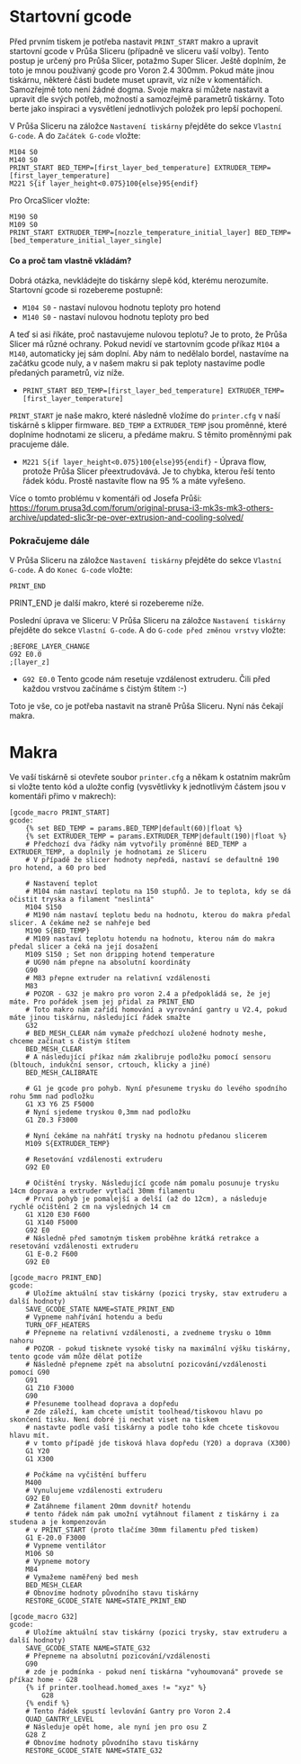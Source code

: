 # Startovní gcode
Před prvním tiskem je potřeba nastavit `PRINT_START` makro a upravit startovní gcode v Průša Sliceru (případně ve sliceru vaší volby). Tento postup je určený pro Průša Slicer, potažmo Super Slicer.
Ještě doplním, že toto je mnou používaný gcode pro Voron 2.4 300mm. Pokud máte jinou tiskárnu, některé části budete muset upravit, viz níže v komentářích. Samozřejmě toto není žádné dogma. Svoje makra si můžete nastavit a upravit dle svých potřeb, možností a samozřejmě parametrů tiskárny. Toto berte jako inspiraci a vysvětlení jednotlivých položek pro lepší pochopení.

V Průša Sliceru na záložce `Nastavení tiskárny` přejděte do sekce `Vlastní G-code`. A do `Začátek G-code` vložte:
```
M104 S0
M140 S0
PRINT_START BED_TEMP=[first_layer_bed_temperature] EXTRUDER_TEMP=[first_layer_temperature]
M221 S{if layer_height<0.075}100{else}95{endif}
```

Pro OrcaSlicer vložte:
```
M190 S0
M109 S0
PRINT_START EXTRUDER_TEMP=[nozzle_temperature_initial_layer] BED_TEMP=[bed_temperature_initial_layer_single]
```

#### Co a proč tam vlastně vkládám?
Dobrá otázka, nevkládejte do tiskárny slepě kód, kterému nerozumíte. Startovní gcode si rozebereme postupně:
- `M104 S0` - nastaví nulovou hodnotu teploty pro hotend
- `M140 S0` - nastaví nulovou hodnotu teploty pro bed

A teď si asi říkáte, proč nastavujeme nulovou teplotu? Je to proto, že Průša Slicer má různé ochrany. Pokud nevidí ve startovním gcode příkaz `M104` a `M140`, automaticky jej sám doplní. Aby nám to nedělalo bordel, nastavíme na začátku gcode nuly, a v našem makru si pak teploty nastavíme podle předaných parametrů, viz níže.

- `PRINT_START BED_TEMP=[first_layer_bed_temperature] EXTRUDER_TEMP=[first_layer_temperature]`

`PRINT_START` je naše makro, které následně vložíme do `printer.cfg` v naší tiskárně s klipper firmware. `BED_TEMP` a `EXTRUDER_TEMP` jsou proměnné, které doplníme hodnotami ze sliceru, a předáme makru. S těmito proměnnými pak pracujeme dále.
- `M221 S{if layer_height<0.075}100{else}95{endif}` - Úprava flow, protože Průša Slicer přeextrudovává. Je to chybka, kterou řeší tento řádek kódu. Prostě nastavíte flow na 95 % a máte vyřešeno. 

Více o tomto problému v komentáři od Josefa Průši: https://forum.prusa3d.com/forum/original-prusa-i3-mk3s-mk3-others-archive/updated-slic3r-pe-over-extrusion-and-cooling-solved/

### Pokračujeme dále

V Průša Sliceru na záložce `Nastavení tiskárny` přejděte do sekce `Vlastní G-code`. A do `Konec G-code` vložte:
```
PRINT_END
```

PRINT_END je další makro, které si rozebereme níže.

Poslední úprava ve Sliceru:
V Průša Sliceru na záložce `Nastavení tiskárny` přejděte do sekce `Vlastní G-code`. A do `G-code před změnou vrstvy` vložte:
```
;BEFORE_LAYER_CHANGE
G92 E0.0
;[layer_z]
```
- `G92 E0.0` Tento gcode nám resetuje vzdálenost extruderu. Čili před každou vrstvou začínáme s čistým štítem :-)

Toto je vše, co je potřeba nastavit na straně Průša Sliceru. Nyní nás čekají makra.

# Makra

Ve vaší tiskárně si otevřete soubor `printer.cfg` a někam k ostatním makrům si vložte tento kód a uložte config (vysvětlivky k jednotlivým částem jsou v komentáři přimo v makrech):
```
[gcode_macro PRINT_START]
gcode:
    {% set BED_TEMP = params.BED_TEMP|default(60)|float %}
    {% set EXTRUDER_TEMP = params.EXTRUDER_TEMP|default(190)|float %}
    # Předchozí dva řádky nám vytvořily proměnné BED_TEMP a EXTRUDER_TEMP, a doplnily je hodnotami ze Sliceru
    # V případě že slicer hodnoty nepředá, nastaví se defaultně 190 pro hotend, a 60 pro bed

    # Nastavení teplot
    # M104 nám nastaví teplotu na 150 stupňů. Je to teplota, kdy se dá očistit tryska a filament "neslintá"
    M104 S150
    # M190 nám nastaví teplotu bedu na hodnotu, kterou do makra předal slicer. A čekáme než se nahřeje bed
    M190 S{BED_TEMP}
    # M109 nastaví teplotu hotendu na hodnotu, kterou nám do makra předal slicer a čeká na její dosažení
    M109 S150 ; Set non dripping hotend temperature
    # UG90 nám přepne na absolutní koordináty
    G90
    # M83 přepne extruder na relativní vzdálenosti
    M83
    # POZOR - G32 je makro pro voron 2.4 a předpokládá se, že jej máte. Pro pořádek jsem jej přidal za PRINT_END
    # Toto makro nám zařídí homování a vyrovnání gantry u V2.4, pokud máte jinou tiskárnu, následující řádek smažte
    G32
    # BED_MESH_CLEAR nám vymaže předchozí uložené hodnoty meshe, chceme začínat s čistým štítem
    BED_MESH_CLEAR
    # A následující příkaz nám zkalibruje podložku pomocí sensoru (bltouch, indukční sensor, crtouch, klicky a jiné)
    BED_MESH_CALIBRATE

    # G1 je gcode pro pohyb. Nyní přesuneme trysku do levého spodního rohu 5mm nad podložku
    G1 X3 Y6 Z5 F5000
    # Nyní sjedeme tryskou 0,3mm nad podložku
    G1 Z0.3 F3000
    
    # Nyní čekáme na nahřátí trysky na hodnotu předanou slicerem
    M109 S{EXTRUDER_TEMP}
    
    # Resetování vzdálenosti extruderu
    G92 E0
    
    # Očištění trysky. Následující gcode nám pomalu posunuje trysku 14cm doprava a extruder vytlačí 30mm filamentu
    # První pohyb je pomalejší a delší (až do 12cm), a následuje rychlé očištění 2 cm na výsledných 14 cm
    G1 X120 E30 F600
    G1 X140 F5000
    G92 E0
    # Následně před samotným tiskem proběhne krátká retrakce a resetování vzdálenosti extruderu
    G1 E-0.2 F600
    G92 E0
    
[gcode_macro PRINT_END]
gcode:
    # Uložíme aktuální stav tiskárny (pozici trysky, stav extruderu a další hodnoty)
    SAVE_GCODE_STATE NAME=STATE_PRINT_END
    # Vypneme nahřívání hotendu a bedu
    TURN_OFF_HEATERS
    # Přepneme na relativní vzdálenosti, a zvedneme trysku o 10mm nahoru
    # POZOR - pokud tisknete vysoké tisky na maximální výšku tiskárny, tento gcode vám může dělat potíže
    # Následně přepneme zpět na absolutní pozicování/vzdálenosti pomocí G90
    G91
    G1 Z10 F3000
    G90
    # Přesuneme toolhead doprava a dopředu
    # Zde záleží, kam chcete umístit toolhead/tiskovou hlavu po skončení tisku. Není dobré ji nechat viset na tiskem
    # nastavte podle vaší tiskárny a podle toho kde chcete tiskovou hlavu mít.
    # v tomto případě jde tisková hlava dopředu (Y20) a doprava (X300)
    G1 Y20
    G1 X300
    
    # Počkáme na vyčištění bufferu
    M400
    # Vynulujeme vzdálenosti extruderu
    G92 E0
    # Zatáhneme filament 20mm dovnitř hotendu
    # tento řádek nám pak umožní vytáhnout filament z tiskárny i za studena a je kompenzován 
    # v PRINT_START (proto tlačíme 30mm filamentu před tiskem)
    G1 E-20.0 F3000
    # Vypneme ventilátor
    M106 S0
    # Vypneme motory
    M84
    # Vymažeme naměřený bed mesh
    BED_MESH_CLEAR
    # Obnovíme hodnoty původního stavu tiskárny
    RESTORE_GCODE_STATE NAME=STATE_PRINT_END
    
[gcode_macro G32]
gcode:
    # Uložíme aktuální stav tiskárny (pozici trysky, stav extruderu a další hodnoty)
    SAVE_GCODE_STATE NAME=STATE_G32
    # Přepneme na absolutní pozicování/vzdálenosti
    G90
    # zde je podmínka - pokud není tiskárna "vyhoumovaná" provede se příkaz home - G28
    {% if printer.toolhead.homed_axes != "xyz" %}
        G28
    {% endif %}
    # Tento řádek spustí levlování Gantry pro Voron 2.4
    QUAD_GANTRY_LEVEL
    # Následuje opět home, ale nyní jen pro osu Z
    G28 Z
    # Obnovíme hodnoty původního stavu tiskárny
    RESTORE_GCODE_STATE NAME=STATE_G32
```
